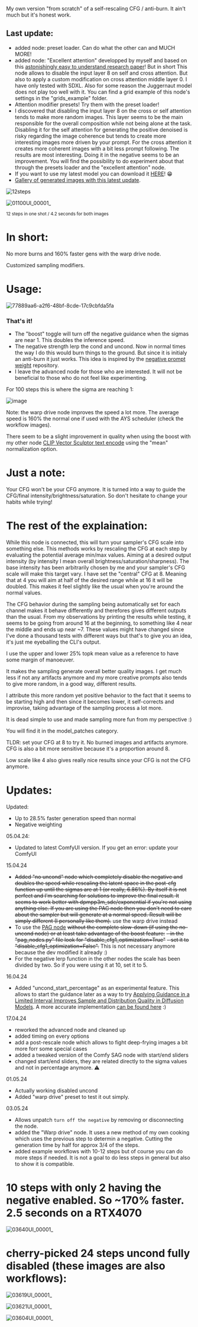 My own version "from scratch" of a self-rescaling CFG / anti-burn. It ain't much but it's honest work.

## Last update:
- added node: preset loader. Can do what the other can and MUCH MORE!
- added node: "Excellent attention" developped by myself and based on this [astonishingly easy to understand research paper](https://github.com/Extraltodeus/temp/blob/main/ihave.jpg)! But in short This node allows to disable the input layer 8 on self and cross attention. But also to apply a custom modification on cross attention middle layer 0. I have only tested with SDXL. Also for some reason the Juggernaut model does not play too well with it. You can find a grid example of this node's settings in the "grids_example" folder.
- Attention modifier presets! Try them with the preset loader!
- I discovered that disabling the input layer 8 on the cross or self attention tends to make more random images. This layer seems to be the main responsible for the overall composition while not being alone at the task. Disabling it for the self attention for generating the positive denoised is risky regarding the image coherence but tends to create more interesting images more driven by your prompt. For the cross attention it creates more coherent images with a bit less prompt following. The results are most interesting. Doing it in the negative seems to be an improvement. You will find the possibility to do experiment about that through the presets loader and the "excellent attention" node.
- If you want to use my latest model you can download it [HERE](https://www.patreon.com/posts/iris-lux-1051-104239837)! 😁
- [Gallery of generated images with this latest update](https://www.patreon.com/posts/example-gallery-104245818).

![12steps](https://github.com/Extraltodeus/ComfyUI-AutomaticCFG/assets/15731540/b805b94a-a979-42f6-9114-6fc1cb30b63b)

![01100UI_00001_](https://github.com/Extraltodeus/ComfyUI-AutomaticCFG/assets/15731540/00d2f625-f617-496b-98d3-a57ecbc1c478)

<sub>12 steps in one shot / 4.2 seconds for both images</sub>

# In short:

No more burns and 160% faster gens with the warp drive node.

Customized sampling modifiers.

# Usage:

![77889aa6-a2f6-48bf-8cde-17c9cbfda5fa](https://github.com/Extraltodeus/ComfyUI-AutomaticCFG/assets/15731540/c725a06c-8966-43de-ab1c-569e2ff5b151)


### That's it!

- The "boost" toggle will turn off the negative guidance when the sigmas are near 1. This doubles the inference speed.
- The negative strength lerp the cond and uncond. Now in normal times the way I do this would burn things to the ground. But since it is initialy an anti-burn it just works. This idea is inspired by the [negative prompt weight](https://github.com/muerrilla/stable-diffusion-NPW) repository.
- I leave the advanced node for those who are interested. It will not be beneficial to those who do not feel like experimenting.

For 100 steps this is where the sigma are reaching 1:

![image](https://github.com/Extraltodeus/ComfyUI-AutomaticCFG/assets/15731540/525199f1-2857-4027-a96e-105bc4b01860)

Note: the warp drive node improves the speed a lot more. The average speed is 160% the normal one if used with the AYS scheduler (check the workflow images).

There seem to be a slight improvement in quality when using the boost with my other node [CLIP Vector Sculptor text encode](https://github.com/Extraltodeus/Vector_Sculptor_ComfyUI) using the "mean" normalization option.

# Just a note:

Your CFG won't be your CFG anymore. It is turned into a way to guide the CFG/final intensity/brightness/saturation. So don't hesitate to change your habits while trying!

# The rest of the explaination:

While this node is connected, this will turn your sampler's CFG scale into something else.
This methods works by rescaling the CFG at each step by evaluating the potential average min/max values. Aiming at a desired output intensity (by intensity I mean overall brightness/saturation/sharpness).
The base intensity has been arbitrarily chosen by me and your sampler's CFG scale will make this target vary.
I have set the "central" CFG at 8. Meaning that at 4 you will aim at half of the desired range while at 16 it will be doubled. This makes it feel slightly like the usual when you're around the normal values.

The CFG behavior during the sampling being automatically set for each channel makes it behave differently and therefores gives different outputs than the usual.
From my observations by printing the results while testing, it seems to be going from around 16 at the beginning, to something like 4 near the middle and ends up near ~7. 
These values might have changed since I've done a thousand tests with different ways but that's to give you an idea, it's just me eyeballing the CLI's output.

I use the upper and lower 25% topk mean value as a reference to have some margin of manoeuver.

It makes the sampling generate overall better quality images. I get much less if not any artifacts anymore and my more creative prompts also tends to give more random, in a good way, different results.

I attribute this more random yet positive behavior to the fact that it seems to be starting high and then since it becomes lower, it self-corrects and improvise, taking advantage of the sampling process a lot more.

It is dead simple to use and made sampling more fun from my perspective :)

You will find it in the model_patches category.

TLDR: set your CFG at 8 to try it. No burned images and artifacts anymore. CFG is also a bit more sensitive because it's a proportion around 8.

Low scale like 4 also gives really nice results since your CFG is not the CFG anymore.

# Updates:

Updated:
- Up to 28.5% faster generation speed than normal
- Negative weighting

05.04.24:

- Updated to latest ComfyUI version. If you get an error: update your ComfyUI

15.04.24

- ~~Added "no uncond" node which completely disable the negative and doubles the speed while rescaling the latent space in the post-cfg function up until the sigmas are at 1 (or really, 6.86%). By itself it is not perfect and I'm searching for solutions to improve the final result. It seems to work better with dpmpp3m_sde/exponential if you're not using anything else. If you are using the PAG node then you don't need to care about the sampler but will generate at a normal speed. Result will be simply different (I personally like them).~~ use the warp drive instead
- To use the [PAG node](https://github.com/pamparamm/sd-perturbed-attention/tree/master) ~~without the complete slow-down (if using the no-uncond node) or at least take advantage of the boost feature:~~
  ~~- in the "pag_nodes.py" file look for "disable_cfg1_optimization=True"~~
  ~~- set it to "disable_cfg1_optimization=False".~~ This is not necessary anymore because the dev modified it already :)
- For the negative lerp function in the other nodes the scale has been divided by two. So if you were using it at 10, set it to 5.

16.04.24

- Added "uncond_start_percentage" as an experimental feature. This allows to start the guidance later as a way to try [Applying Guidance in a Limited Interval Improves
Sample and Distribution Quality in Diffusion Models](https://arxiv.org/pdf/2404.07724.pdf). A more accurate implementation [can be found here](https://github.com/ericbeyer/guidance_interval) :)

17.04.24

- reworked the advanced node and cleaned up
- added timing on every options
- add a post-rescale node which allows to fight deep-frying images a bit more forr some special cases
- added a tweaked version of the Comfy SAG node with start/end sliders
- changed start/end sliders, they are related directly to the sigma values and not in percentage anymore. ⚠

01.05.24

- Actually working disabled uncond
- Added "warp drive" preset to test it out simply.

03.05.24

- Allows unpatch `turn off the negative` by removing or disconnecting the node.
- added the "Warp drive" node. It uses a new method of my own cooking which uses the previous step to determin a negative. Cutting the generation time by half for approx 3/4 of the steps.
- added example workflows with 10-12 steps but of course you can do more steps if needed. It is not a goal to do less steps in general but also to show it is compatible.

# 10 steps with only 2 having the negative enabled. So ~170% faster. 2.5 seconds on a RTX4070

![03640UI_00001_](https://github.com/Extraltodeus/ComfyUI-AutomaticCFG/assets/15731540/673cb47a-095f-4ebb-a186-2f6a49ffd2e1)

# cherry-picked 24 steps uncond fully disabled (these images are also workflows):


![03619UI_00001_](https://github.com/Extraltodeus/ComfyUI-AutomaticCFG/assets/15731540/19ee6edc-b039-4472-9ec2-c08ea15dd908)

![03621UI_00001_](https://github.com/Extraltodeus/ComfyUI-AutomaticCFG/assets/15731540/52695e1c-d28e-427f-9109-7ee4e4b3a5f6)

![03604UI_00001_](https://github.com/Extraltodeus/ComfyUI-AutomaticCFG/assets/15731540/ca391b46-f587-43da-98da-a87e4982e4ed)
